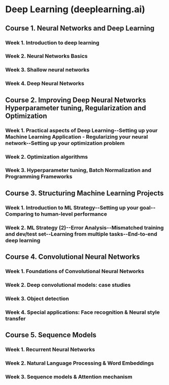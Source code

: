 # Deep Learning (deeplearning.ai)

## Course 1. Neural Networks and Deep Learning
### Week 1. Introduction to deep learning
### Week 2. Neural Networks Basics
### Week 3. Shallow neural networks
### Week 4. Deep Neural Networks

## Course 2. Improving Deep Neural Networks Hyperparameter tuning, Regularization and Optimization
### Week 1. Practical aspects of Deep Learning--Setting up your Machine Learning Application - Regularizing your neural network--Setting up your optimization problem
### Week 2. Optimization algorithms
### Week 3. Hyperparameter tuning, Batch Normalization and Programming Frameworks

## Course 3. Structuring Machine Learning Projects
### Week 1. Introduction to ML Strategy--Setting up your goal--Comparing to human-level performance
### Week 2. ML Strategy (2)--Error Analysis--Mismatched training and dev/test set--Learning from multiple tasks--End-to-end deep learning

## Course 4. Convolutional Neural Networks
### Week 1. Foundations of Convolutional Neural Networks
### Week 2. Deep convolutional models: case studies
### Week 3. Object detection
### Week 4. Special applications: Face recognition & Neural style transfer

## Course 5. Sequence Models
### Week 1. Recurrent Neural Networks
### Week 2. Natural Language Processing & Word Embeddings
### Week 3. Sequence models & Attention mechanism
